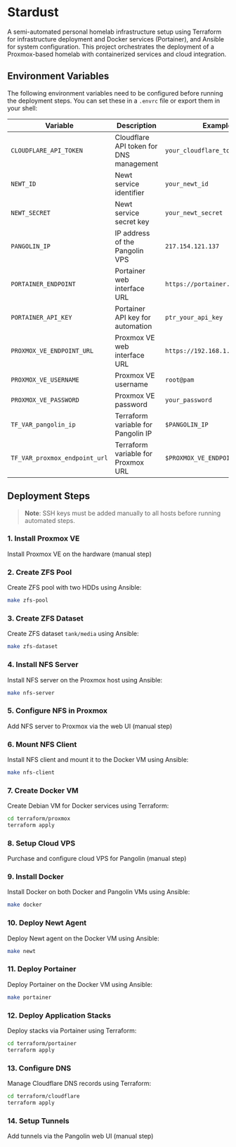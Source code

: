 # Stardust

A semi-automated personal homelab infrastructure setup using Terraform for infrastructure deployment and Docker services (Portainer), and Ansible for system configuration. This project orchestrates the deployment of a Proxmox-based homelab with containerized services and cloud integration.

## Environment Variables

The following environment variables need to be configured before running the deployment steps. You can set these in a `.envrc` file or export them in your shell:

| Variable                      | Description                             | Example                         |
| ----------------------------- | --------------------------------------- | ------------------------------- |
| `CLOUDFLARE_API_TOKEN`        | Cloudflare API token for DNS management | `your_cloudflare_token`         |
| `NEWT_ID`                     | Newt service identifier                 | `your_newt_id`                  |
| `NEWT_SECRET`                 | Newt service secret key                 | `your_newt_secret`              |
| `PANGOLIN_IP`                 | IP address of the Pangolin VPS          | `217.154.121.137`               |
| `PORTAINER_ENDPOINT`          | Portainer web interface URL             | `https://portainer.example.com` |
| `PORTAINER_API_KEY`           | Portainer API key for automation        | `ptr_your_api_key`              |
| `PROXMOX_VE_ENDPOINT_URL`     | Proxmox VE web interface URL            | `https://192.168.1.35:8006/`    |
| `PROXMOX_VE_USERNAME`         | Proxmox VE username                     | `root@pam`                      |
| `PROXMOX_VE_PASSWORD`         | Proxmox VE password                     | `your_password`                 |
| `TF_VAR_pangolin_ip`          | Terraform variable for Pangolin IP      | `$PANGOLIN_IP`                  |
| `TF_VAR_proxmox_endpoint_url` | Terraform variable for Proxmox URL      | `$PROXMOX_VE_ENDPOINT_URL`      |

## Deployment Steps

> **Note**: SSH keys must be added manually to all hosts before running automated steps.

### 1. Install Proxmox VE

Install Proxmox VE on the hardware (manual step)

### 2. Create ZFS Pool

Create ZFS pool with two HDDs using Ansible:

```bash
make zfs-pool
```

### 3. Create ZFS Dataset

Create ZFS dataset `tank/media` using Ansible:

```bash
make zfs-dataset
```

### 4. Install NFS Server

Install NFS server on the Proxmox host using Ansible:

```bash
make nfs-server
```

### 5. Configure NFS in Proxmox

Add NFS server to Proxmox via the web UI (manual step)

### 6. Mount NFS Client

Install NFS client and mount it to the Docker VM using Ansible:

```bash
make nfs-client
```

### 7. Create Docker VM

Create Debian VM for Docker services using Terraform:

```bash
cd terraform/proxmox
terraform apply
```

### 8. Setup Cloud VPS

Purchase and configure cloud VPS for Pangolin (manual step)

### 9. Install Docker

Install Docker on both Docker and Pangolin VMs using Ansible:

```bash
make docker
```

### 10. Deploy Newt Agent

Deploy Newt agent on the Docker VM using Ansible:

```bash
make newt
```

### 11. Deploy Portainer

Deploy Portainer on the Docker VM using Ansible:

```bash
make portainer
```

### 12. Deploy Application Stacks

Deploy stacks via Portainer using Terraform:

```bash
cd terraform/portainer
terraform apply
```

### 13. Configure DNS

Manage Cloudflare DNS records using Terraform:

```bash
cd terraform/cloudflare
terraform apply
```

### 14. Setup Tunnels

Add tunnels via the Pangolin web UI (manual step)

